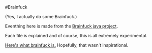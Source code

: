 #Brainfuck

(Yes, I actually do some Brainfuck.)

Eventhing here is made from the [Brainfuck java project](https://github.com/hemangandhi/derpspace/tree/master/Java/brainfuck).

Each file is explained and of course, this is all extremely experimental.

[Here's what brainfuck is.](https://en.wikipedia.org/wiki/Brainfuck) Hopefully, that wasn't inspirational.
